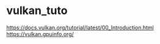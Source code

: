 # vulkan_tuto

https://docs.vulkan.org/tutorial/latest/00_Introduction.html
https://vulkan.gpuinfo.org/
